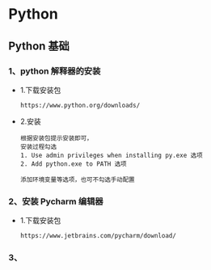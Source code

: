 # Python
## Python 基础

### 1、python 解释器的安装

- 1.下载安装包

   ```
   https://www.python.org/downloads/
   ```

- 2.安装

   ```
   根据安装包提示安装即可，
  安装过程勾选 
  1. Use admin privileges when installing py.exe 选项
  2. Add python.exe to PATH 选项
    
  添加环境变量等选项，也可不勾选手动配置
   ```

### 2、安装 Pycharm 编辑器

- 1.下载安装包

   ```
   https://www.jetbrains.com/pycharm/download/
   ```
  
### 3、